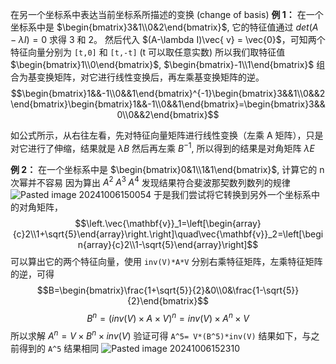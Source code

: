 在另一个坐标系中表达当前坐标系所描述的变换 (change of basis)
**例 1：**
在一个坐标系中是 $\begin{bmatrix}3&1\\0&2\end{bmatrix}$, 它的特征值通过 $det (A-\lambda I)=0$ 求得 3 和 2。
然后代入 $(A-\lambda I)\vec{ v} = \vec{0}$，可知两个特征向量分别为 `[t,0]` 和 `[t,-t]` (t 可以取任意实数)
所以我们取特征值 $\begin{bmatrix}1\\0\end{bmatrix}$, $\begin{bmatrix}-1\\1\end{bmatrix}$ 组合为基变换矩阵，对它进行线性变换后，再左乘基变换矩阵的逆。
$$\begin{bmatrix}1&&-1\\0&&1\end{bmatrix}^{-1}\begin{bmatrix}3&&1\\0&&2\end{bmatrix}\begin{bmatrix}1&&-1\\0&&1\end{bmatrix}=\begin{bmatrix}3&&0\\0&&2\end{bmatrix}$$

如公式所示，从右往左看，先对特征向量矩阵进行线性变换（左乘 A 矩阵），只是对它进行了伸缩，结果就是 $\lambda B$
然后再左乘 $B^{-1}$, 所以得到的结果是对角矩阵 $\lambda E$

**例 2：**
在一个坐标系中是 $\begin{bmatrix}0&1\\1&1\end{bmatrix}$, 计算它的 n 次幂并不容易
因为算出 $A^2 \;A^3\; A^4$ 发现结果符合斐波那契数列数列的规律
![Pasted image 20241006150054](img56.png)
于是我们尝试将它转换到另外一个坐标系中的对角矩阵，
$$\left.\vec{\mathbf{v}}_1=\left[\begin{array}{c}2\\1+\sqrt{5}\end{array}\right.\right]\quad\vec{\mathbf{v}}_2=\left[\begin{array}{c}2\\1-\sqrt{5}\end{array}\right]$$
可以算出它的两个特征向量，使用 `inv(V)*A*V` 分别右乘特征矩阵，左乘特征矩阵的逆，可得 $$B=\begin{bmatrix}\frac{1+\sqrt{5}}{2}&0\\0&\frac{1-\sqrt{5}}{2}\end{bmatrix}$$
$$B^n =(inv (V) \times A\times V)^n=inv(V) \times A^n \times V$$
所以求解 $A^n = V\times B^n \times inv(V)$
验证可得 `A^5= V*(B^5)*inv(V)` 结果如下，与之前得到的 `A^5` 结果相同
![Pasted image 20241006152310](img57.png)